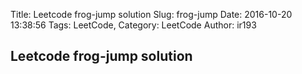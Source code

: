 Title: Leetcode frog-jump solution
Slug: frog-jump
Date: 2016-10-20 13:38:56
Tags: LeetCode,
Category: LeetCode
Author: ir193


## Leetcode frog-jump solution
